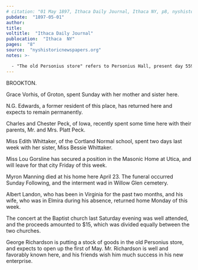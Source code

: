```yaml
---
# citation: "01 May 1897, Ithaca Daily Journal, Ithaca NY, p8, nyshistoricnewspapers.org."
pubdate:  "1897-05-01"
author: 
title: 
voltitle:  "Ithaca Daily Journal"
publocation:  "Ithaca  NY"
pages:  "8"
source:  "nyshistoricnewspapers.org"
notes: >-

  - "The old Personius store" refers to Personius Hall, present day 559 Brooktondale Road, which for many years was a store run by Walker V. Personius, and also contained the post office while Walker was Postmaster.
---
```

BROOKTON. 

Grace Vorhis, of Groton, spent Sunday with her mother and sister here. 

N.G. Edwards, a former resident of this place, has returned here and expects to remain permanently. 

Charles and Chester Peck, of Iowa, recently spent some time here with their parents, Mr. and Mrs. Platt Peck. 

Miss Edith Whittaker, of the Cortland Normal school, spent two days last week with her sister, Miss Bessie Whittaker. 

Miss Lou Gorsline has secured a position in the Masonic Home at Utica, and will leave for that city Friday of this week. 

Myron Manning died at his home here April 23. The funeral occurred Sunday Following, and the interment wad in Willow Glen cemetery. 

Albert Landon, who has been in Virginia for the past two months, and his wife, who was in Elmira during his absence, returned home Monday of this week. 

The concert at the Baptist church last Saturday evening was well attended, and the proceeds amounted to $15, which was divided equally between the two churches.

George Richardson is putting a stock of goods in the old Personius store, and expects to open up the first of May. Mr. Richardson is well and favorably known here, and his friends wish him much success in his new enterprise.

